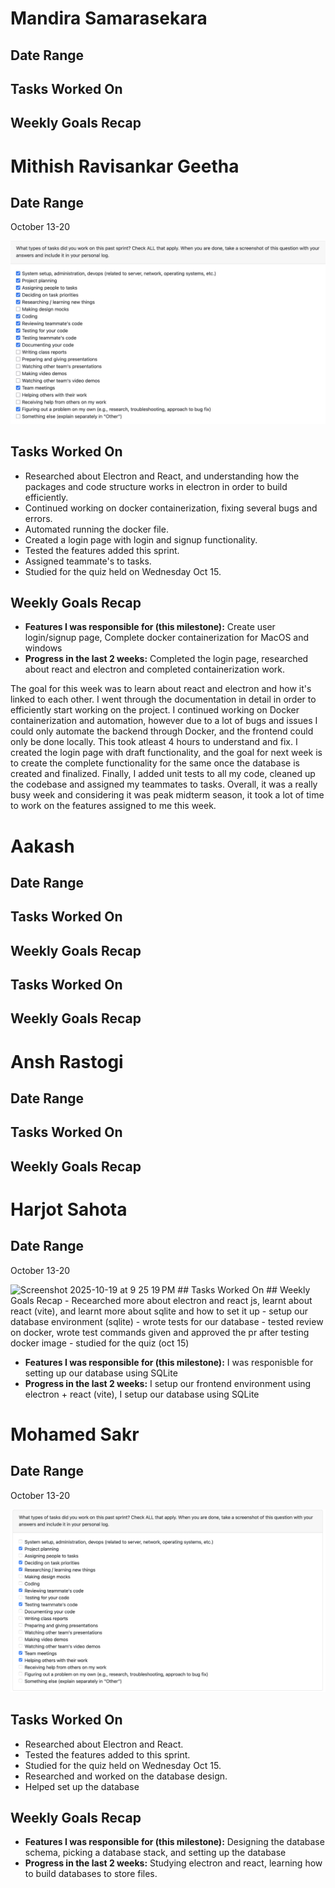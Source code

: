# Mandira Samarasekara

## Date Range

## Tasks Worked On


## Weekly Goals Recap


# Mithish Ravisankar Geetha

## Date Range
October 13-20

![Mithish Peer Eval SS](images/MithishWeek7.jpg)

## Tasks Worked On

- Researched about Electron and React, and understanding how the packages and code structure works in electron in order to build efficiently.
- Continued working on docker containerization, fixing several bugs and errors.
- Automated running the docker file.
- Created a login page with login and signup functionality.
- Tested the features added this sprint. 
- Assigned teammate's to tasks. 
- Studied for the quiz held on Wednesday Oct 15.

## Weekly Goals Recap
- **Features I was responsible for (this milestone):** Create user login/signup page, Complete docker containerization for MacOS and windows
- **Progress in the last 2 weeks:** Completed the login page, researched about react and electron and completed containerization work. 

The goal for this week was to learn about react and electron and how it's linked to each other. I went through the documentation in detail in order to efficiently start working on the project. I continued working on Docker containerization and automation, however due to a lot of bugs and issues I could only automate the backend through Docker, and the frontend could only be done locally. This took atleast 4 hours to understand and fix. I created the login page with draft functionality, and the goal for next week is to create the complete functionality for the same once the database is created and finalized. Finally, I added unit tests to all my code, cleaned up the codebase and assigned my teammates to tasks. Overall, it was a really busy week and considering it was peak midterm season, it took a lot of time to work on the features assigned to me this week. 

# Aakash 
## Date Range


## Tasks Worked On


## Weekly Goals Recap

## Tasks Worked On

## Weekly Goals Recap


# Ansh Rastogi

## Date Range



## Tasks Worked On


## Weekly Goals Recap

# Harjot Sahota

## Date Range
October 13-20

<img width="865" height="547" alt="Screenshot 2025-10-19 at 9 25 19 PM" src="https://github.com/user-attachments/assets/ceebc4a8-7494-4d54-8e5d-ca6a37c0fadc" />
## Tasks Worked On
## Weekly Goals Recap
- Recearched more about electron and react js, learnt about react (vite), and learnt more about sqlite and how to set it up
- setup our database environment (sqlite)
- wrote tests for our database
- tested review on docker, wrote test commands given and approved the pr after testing docker image
- studied for the quiz (oct 15)

- **Features I was responsible for (this milestone):** I was responisble for setting up our database using SQLite
- **Progress in the last 2 weeks:**  I setup our frontend environment using electron + react (vite), I setup our database using SQLite

# Mohamed Sakr

## Date Range
October 13-20

![Mohamed Peer Eval SS](images/MohamedW7.png)
## Tasks Worked On
- Researched about Electron and React.
- Tested the features added to this sprint. 
- Studied for the quiz held on Wednesday Oct 15.
- Researched and worked on the database design.
- Helped set up the database
## Weekly Goals Recap
- **Features I was responsible for (this milestone):** Designing the database schema, picking a database stack, and setting up the database
- **Progress in the last 2 weeks:** Studying electron and react, learning how to build databases to store files.
